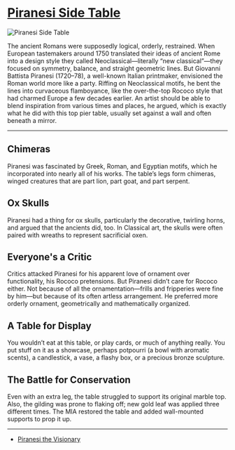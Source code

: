 # [Piranesi Side Table](http://artsmia.github.io/griot/#/o/8023)
![Piranesi Side Table](http://api.artsmia.org/images/8023/large.jpg)

The ancient Romans were supposedly logical, orderly, restrained. When European tastemakers around 1750 translated their ideas of ancient Rome into a design style they called Neoclassical—literally “new classical”—they focused on symmetry, balance, and straight geometric lines. But Giovanni Battista Piranesi (1720–78), a well-known Italian printmaker, envisioned the Roman world more like a party. Riffing on Neoclassical motifs, he bent the lines into curvaceous flamboyance, like the over-the-top Rococo style that had charmed Europe a few decades earlier. An artist should be able to blend inspiration from various times and places, he argued, which is exactly what he did with this top pier table, usually set against a wall and often beneath a mirror.

---

## Chimeras

Piranesi was fascinated by Greek, Roman, and Egyptian motifs, which he incorporated into nearly all of his works. The table’s legs form chimeras, winged creatures that are part lion, part goat, and part serpent.

## Ox Skulls

Piranesi had a thing for ox skulls, particularly the decorative, twirling horns, and argued that the ancients did, too. In Classical art, the skulls were often paired with wreaths to represent sacrificial oxen. 

## Everyone's a Critic

Critics attacked Piranesi for his apparent love of ornament over functionality, his Rococo pretensions. But Piranesi didn’t care for Rococo either. Not because of all the ornamentation—frills and fripperies were fine by him—but because of its often artless arrangement. He preferred more orderly ornament, geometrically and mathematically organized.

## A Table for Display

You wouldn’t eat at this table, or play cards, or much of anything really. You put stuff on it as a showcase, perhaps potpourri (a bowl with aromatic scents), a candlestick, a vase, a flashy box, or a precious bronze sculpture. 

## The Battle for Conservation

Even with an extra leg, the table struggled to support its original marble top. Also, the gilding was prone to flaking off; new gold leaf was applied three different times. The MIA restored the table and added wall-mounted supports to prop it up.

---

* [Piranesi the Visionary](../stories/piranesi-the-visionary.md)
